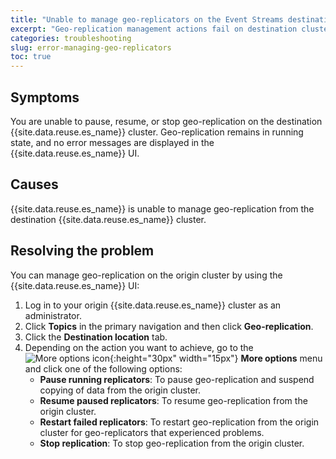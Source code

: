 ```yaml
---
title: "Unable to manage geo-replicators on the Event Streams destination cluster"
excerpt: "Geo-replication management actions fail on destination cluster, but no error messages are displayed."
categories: troubleshooting
slug: error-managing-geo-replicators
toc: true
---
```


## Symptoms

You are unable to pause, resume, or stop geo-replication on the destination {{site.data.reuse.es_name}} cluster. Geo-replication remains in running state, and no error messages are displayed in the {{site.data.reuse.es_name}} UI.

## Causes

{{site.data.reuse.es_name}} is unable to manage geo-replication from the destination {{site.data.reuse.es_name}} cluster.

## Resolving the problem

You can manage geo-replication on the origin cluster by using the {{site.data.reuse.es_name}} UI:

1. Log in to your origin {{site.data.reuse.es_name}} cluster as an administrator.
1. Click **Topics** in the primary navigation and then click **Geo-replication**.
1. Click the **Destination location** tab.
1. Depending on the action you want to achieve, go to the ![More options icon](../../../images/more_options.png "Three vertical dots for the more options icon at end of each row."){:height="30px" width="15px"} **More options** menu and click one of the following options:
    - **Pause running replicators**: To pause geo-replication and suspend copying of data from the origin cluster.
    - **Resume paused replicators**: To resume geo-replication from the origin cluster.
    - **Restart failed replicators**: To restart geo-replication from the origin cluster for geo-replicators that experienced problems.
    - **Stop replication**: To stop geo-replication from the origin cluster.
  


